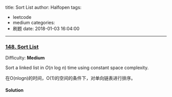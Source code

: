 title: Sort List
author: Halfopen
tags:
  - leetcode
  - medium
categories:
  - 刷题
date: 2018-01-03 16:04:00
---
### [148\. Sort List](https://leetcode.com/problems/sort-list/description/)

Difficulty: **Medium**

Sort a linked list in _O_(_n_ log _n_) time using constant space complexity.

在O(nlogn)的时间，O(1)的空间的条件下，对单向链表进行排序。

#### Solution
```java

```
